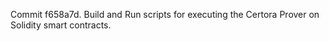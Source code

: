 Commit f658a7d.                    Build and Run scripts for executing the Certora Prover on Solidity smart contracts.